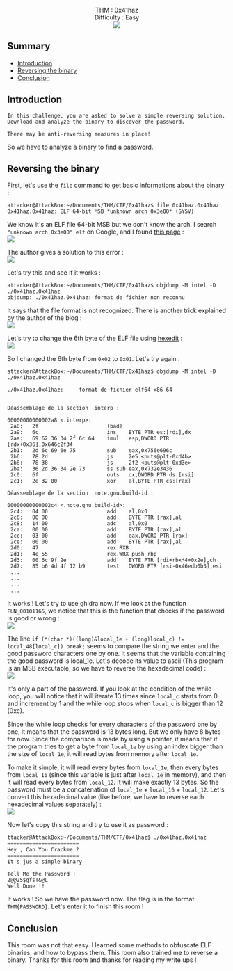 <p align="center">
  THM : 0x41haz<br>
  Difficulty : Easy<br>
  <img src="https://i.imgur.com/ODoteNT.jpg">
</p>

## Summary

- [Introduction](#introduction)
- [Reversing the binary](#reversing-the-binary)
- [Conclusion](#conclusion)

## Introduction

```
In this challenge, you are asked to solve a simple reversing solution. Download and analyze the binary to discover the password.

There may be anti-reversing measures in place!
```

So we have to analyze a binary to find a password.

## Reversing the binary

First, let's use the `file` command to get basic informations about the binary :  
```
attacker@AttackBox:~/Documents/THM/CTF/0x41haz$ file 0x41haz.0x41haz 
0x41haz.0x41haz: ELF 64-bit MSB *unknown arch 0x3e00* (SYSV)
```

We know it's an ELF file 64-bit MSB but we don't know the arch. I search `"unknown arch 0x3e00" elf` on Google, and I found [this page](https://pentester.blog/?p=247) :  
![](https://i.imgur.com/IukDpeM.jpg)  

The author gives a solution to this error :  
![](https://i.imgur.com/q4x5QUN.jpg)  

Let's try this and see if it works :  
```
attacker@AttackBox:~/Documents/THM/CTF/0x41haz$ objdump -M intel -D ./0x41haz.0x41haz 
objdump: ./0x41haz.0x41haz: format de fichier non reconnu
```

It says that the file format is not recognized. There is another trick explained by the author of the blog :  
![](https://i.imgur.com/EXFsOAz.jpg)  

Let's try to change the 6th byte of the ELF file using [hexedit](https://linux.die.net/man/1/hexedit) :  
![](https://i.imgur.com/0NQdbPH.jpg)  

So I changed the 6th byte from `0x02` to `0x01`. Let's try again :  
```
attacker@AttackBox:~/Documents/THM/CTF/0x41haz$ objdump -M intel -D ./0x41haz.0x41haz 

./0x41haz.0x41haz:     format de fichier elf64-x86-64


Déassemblage de la section .interp :

00000000000002a8 <.interp>:
 2a8:	2f                   	(bad)  
 2a9:	6c                   	ins    BYTE PTR es:[rdi],dx
 2aa:	69 62 36 34 2f 6c 64 	imul   esp,DWORD PTR [rdx+0x36],0x646c2f34
 2b1:	2d 6c 69 6e 75       	sub    eax,0x756e696c
 2b6:	78 2d                	js     2e5 <puts@plt-0xd4b>
 2b8:	78 38                	js     2f2 <puts@plt-0xd3e>
 2ba:	36 2d 36 34 2e 73    	ss sub eax,0x732e3436
 2c0:	6f                   	outs   dx,DWORD PTR ds:[rsi]
 2c1:	2e 32 00             	xor    al,BYTE PTR cs:[rax]

Déassemblage de la section .note.gnu.build-id :

00000000000002c4 <.note.gnu.build-id>:
 2c4:	04 00                	add    al,0x0
 2c6:	00 00                	add    BYTE PTR [rax],al
 2c8:	14 00                	adc    al,0x0
 2ca:	00 00                	add    BYTE PTR [rax],al
 2cc:	03 00                	add    eax,DWORD PTR [rax]
 2ce:	00 00                	add    BYTE PTR [rax],al
 2d0:	47                   	rex.RXB
 2d1:	4e 55                	rex.WRX push rbp
 2d3:	00 6c 9f 2e          	add    BYTE PTR [rdi+rbx*4+0x2e],ch
 2d7:	85 b6 4d 4f 12 b9    	test   DWORD PTR [rsi-0x46edb0b3],esi
 ...
 ...
 ...
 ...
```

It works ! Let's try to use ghidra now. If we look at the function `FUN_00101165`, we notice that this is the function that checks if the password is good or wrong :  
![](https://i.imgur.com/7MKteq1.jpg)  

The line `if (*(char *)((long)&local_1e + (long)local_c) != local_48[local_c]) break;` seems to compare the string we enter and the good password characters one by one. 
It seems that the variable containing the good password is local_1e. Let's decode its value to ascii (This program is an MSB executable, so we have to reverse the 
hexadecimal code) :  
![](https://i.imgur.com/RKrgOoN.jpg)  

It's only a part of the password. If you look at the condition of the while loop, you will notice that it will iterate 13 times since `local_c` starts from 0 and increment 
by 1 and the while loop stops when `local_c` is bigger than 12 (0xc).  

Since the while loop checks for every characters of the password one by one, it means that the password 
is 13 bytes long. But we only have 8 bytes for now. Since the comparison is made by using a pointer, it means that if the program tries to get a byte from `local_1e` by 
using an index bigger than the size of `local_1e`, it will read bytes from memory after `local_1e`.  

To make it simple, it will read every bytes from `local_1e`, then every bytes from 
`local_16` (since this variable is just after `local_1e` in memory), and then it will read every bytes from `local_12`. It will make exactly 13 bytes. So the password must be 
a concatenation of `local_1e` + `local_16` + `local_12`. Let's convert this hexadecimal value (like before, we have to reverse each hexadecimal values separately) :  
![](https://i.imgur.com/m8vBXwP.jpg)  

Now let's copy this string and try to use it as password :  
```
ttacker@AttackBox:~/Documents/THM/CTF/0x41haz$ ./0x41haz.0x41haz 
=======================
Hey , Can You Crackme ?
=======================
It's jus a simple binary 

Tell Me the Password :
2@@25$gfsT&@L
Well Done !!
```

It works ! So we have the password now. The flag is in the format `THM{PASSWORD}`. Let's enter it to finish this room !

## Conclusion

This room was not that easy. I learned some methods to obfuscate ELF binaries, and how to bypass them. This room also trained me to reverse a binary. Thanks for this room 
and thanks for reading my write ups !


